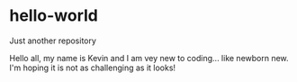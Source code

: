 # hello-world
Just another repository

Hello all, my name is Kevin and I am vey new to coding... like newborn new.  I'm hoping it is not as challenging as it looks!
